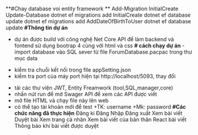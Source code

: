 **#Chay database voi entity framework **
Add-Migration InitialCreate
Update-Database
dotnet ef migrations add InitialCreate
dotnet ef database update
dotnet ef migrations add AddDateOfBirthToUser
dotnet ef database update
**#Thông tin dự án**
- dự án được build với công nghệ Net Core API để làm backend và fontend sử dụng bootrap 4 cùng với html và css
**# cách chạy dự án**
-import database vào SQL sever từ file ForumDatabase.pacpac trong thư mục data
+ kiểm tra chuỗi kết nối trong file appSetting.json
+ kiểm tra port của máy port hiện tại http://localhost/5093, thay đổi 
- tải các thư viện JWT, Entity Freamwork (tool,SQL,manager,core)
- nhấn nút run để mở Swager API để xem các API được viết
- mở file HTML và chạy file này lên web
- có thể tạo tài khoản mới để test
  +TK: username
  +Mk: password
**#Các chức năng đã thực hiện**
Đăng kí
Đăng Nhập
Đăng xuất
Xem bài viết
Duyệt bài
Xem trang cá nhân
Xem bài viết của bản thân
React bài viết
Thông báo khi bài viết được duyệt
